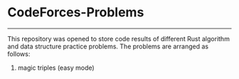 # CodeForces-Problems
---
This repository was opened to store code results of different Rust algorithm and 
data structure practice problems. 
The problems are arranged as follows:
1. magic triples (easy mode)

